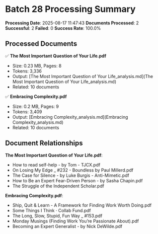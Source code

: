 # Batch 28 Processing Summary

**Processing Date**: 2025-08-17 11:47:43
**Documents Processed**: 2
**Successful**: 2
**Failed**: 0
**Success Rate**: 100.0%

## Processed Documents

✅ **The Most Important Question of Your Life.pdf**
   - Size: 0.23 MB, Pages: 8
   - Tokens: 3,336
   - Output: [The Most Important Question of Your Life_analysis.md](The Most Important Question of Your Life_analysis.md)
   - Related: 10 documents

✅ **Embracing Complexity.pdf**
   - Size: 0.2 MB, Pages: 9
   - Tokens: 3,409
   - Output: [Embracing Complexity_analysis.md](Embracing Complexity_analysis.md)
   - Related: 10 documents

## Document Relationships

**The Most Important Question of Your Life.pdf**:
  - How to read self-help - by Tom - TJCX.pdf
  - On Losing My Edge _ #232 - Boundless by Paul Millerd.pdf
  - The Case for Silence - by Luke Burgis - Anti-Mimetic.pdf
  - How to Be an Expert Fear-Driven Person - by Sasha Chapin.pdf
  - The Struggle of the Independent Scholar.pdf

**Embracing Complexity.pdf**:
  - Ship, Quit & Learn - A Framework for Finding Work Worth Doing.pdf
  - Some Things I Think · Collab Fund.pdf
  - The Long, Slow, Stupid, Fun Way _ #153.pdf
  - Monday Musings (Finding Work You’re Passionate About).pdf
  - Becoming an Expert Generalist - by Nick DeWilde.pdf
